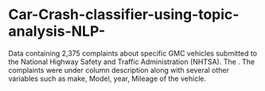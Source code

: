 # Car-Crash-classifier-using-topic-analysis-NLP-
Data containing 2,375 complaints about specific GMC vehicles submitted to the National Highway Safety and Traffic Administration (NHTSA). The . The complaints were under column description along with several other variables such as make, Model, year, Mileage of the vehicle.
